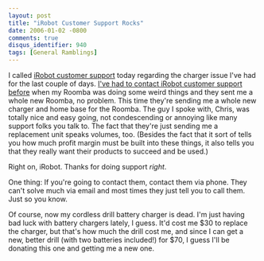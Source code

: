 ```yaml
---
layout: post
title: "iRobot Customer Support Rocks"
date: 2006-01-02 -0800
comments: true
disqus_identifier: 940
tags: [General Ramblings]
---
```

I called [iRobot customer
support](http://www.irobot.com/sp.cfm?pageid=102) today regarding the
charger issue I've had for the last couple of days. [I've had to contact
iRobot customer support
before](/archive/2005/06/21/karmic-blowback.aspx) when my Roomba was
doing some weird things and they sent me a whole new Roomba, no problem.
This time they're sending me a whole new charger and home base for the
Roomba. The guy I spoke with, Chris, was totally nice and easy going,
not condescending or annoying like many support folks you talk to. The
fact that they're just sending me a replacement unit speaks volumes,
too. (Besides the fact that it sort of tells you how much profit margin
must be built into these things, it also tells you that they really want
their products to succeed and be used.)

 Right on, iRobot. Thanks for doing support *right*.

 One thing: If you're going to contact them, contact them via phone.
They can't solve much via email and most times they just tell you to
call them. Just so you know.

 Of course, now my cordless drill battery charger is dead. I'm just
having bad luck with battery chargers lately, I guess. It'd cost me $30
to replace the charger, but that's how much the drill cost me, and since
I can get a new, better drill (with two batteries included!) for $70, I
guess I'll be donating this one and getting me a new one.
